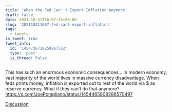 ```yaml
---
title: 'When the Fed Can''t Export Inflation Anymore'
draft: false
date: 2021-10-31T16:07:15+00:00
slug: '202110311607-fed-cant-export-inflation'
tags:
  - tweets
is_tweet: true
tweet_info:
  id: '1454736716258967552'
  type: 'post'
  is_thread: False
---
```




This has such an enormous economic consequences… In modern economy, vast majority of the world lives in massive currency disadvantage. When feds prints money, inflation is exported out to rest of the world via $ as reserve currency. What if they can’t do that anymore? <https://x.com/JoePompliano/status/1454465908286570497>

[Discussion](https://x.com/sytelus/status/1454736716258967552)
